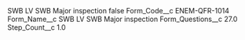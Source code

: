 <?xml version="1.0" encoding="UTF-8"?>
<CustomMetadata xmlns="http://soap.sforce.com/2006/04/metadata" xmlns:xsi="http://www.w3.org/2001/XMLSchema-instance" xmlns:xsd="http://www.w3.org/2001/XMLSchema">
    <label>SWB LV SWB Major inspection</label>
    <protected>false</protected>
    <values>
        <field>Form_Code__c</field>
        <value xsi:type="xsd:string">ENEM-QFR-1014</value>
    </values>
    <values>
        <field>Form_Name__c</field>
        <value xsi:type="xsd:string">SWB LV SWB Major inspection</value>
    </values>
    <values>
        <field>Form_Questions__c</field>
        <value xsi:type="xsd:double">27.0</value>
    </values>
    <values>
        <field>Step_Count__c</field>
        <value xsi:type="xsd:double">1.0</value>
    </values>
</CustomMetadata>
